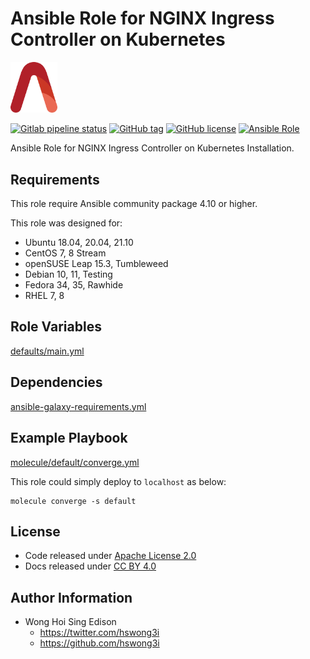 # Ansible Role for NGINX Ingress Controller on Kubernetes

<img src="/alvistack.svg" width="75" alt="AlviStack">

[![Gitlab pipeline status](https://img.shields.io/gitlab/pipeline/alvistack/ansible-role-kube_ingress_nginx/master)](https://gitlab.com/alvistack/ansible-role-kube_ingress_nginx/-/pipelines)
[![GitHub tag](https://img.shields.io/github/tag/alvistack/ansible-role-kube_ingress_nginx.svg)](https://github.com/alvistack/ansible-role-kube_ingress_nginx/tags)
[![GitHub license](https://img.shields.io/github/license/alvistack/ansible-role-kube_ingress_nginx.svg)](https://github.com/alvistack/ansible-role-kube_ingress_nginx/blob/master/LICENSE)
[![Ansible Role](https://img.shields.io/badge/galaxy-alvistack.kube_ingress_nginx-blue.svg)](https://galaxy.ansible.com/alvistack/kube_ingress_nginx)

Ansible Role for NGINX Ingress Controller on Kubernetes Installation.

## Requirements

This role require Ansible community package 4.10 or higher.

This role was designed for:

  - Ubuntu 18.04, 20.04, 21.10
  - CentOS 7, 8 Stream
  - openSUSE Leap 15.3, Tumbleweed
  - Debian 10, 11, Testing
  - Fedora 34, 35, Rawhide
  - RHEL 7, 8

## Role Variables

[defaults/main.yml](defaults/main.yml)

## Dependencies

[ansible-galaxy-requirements.yml](ansible-galaxy-requirements.yml)

## Example Playbook

[molecule/default/converge.yml](molecule/default/converge.yml)

This role could simply deploy to `localhost` as below:

    molecule converge -s default

## License

  - Code released under [Apache License 2.0](LICENSE)
  - Docs released under [CC BY 4.0](http://creativecommons.org/licenses/by/4.0/)

## Author Information

  - Wong Hoi Sing Edison
      - <https://twitter.com/hswong3i>
      - <https://github.com/hswong3i>
